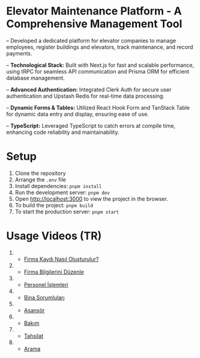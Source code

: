 # Elevator Maintenance Platform - A Comprehensive Management Tool

– Developed a dedicated platform for elevator companies to manage employees, register buildings and elevators, track maintenance, and record payments.

– **Technological Stack:** Built with Next.js for fast and scalable performance, using tRPC for seamless API communication and Prisma ORM for efficient database management.

– **Advanced Authentication:** Integrated Clerk Auth for secure user authentication and Upstash Redis for real-time data processing.

– **Dynamic Forms & Tables:** Utilized React Hook Form and TanStack Table for dynamic data entry and display, ensuring ease of use.

– **TypeScript:** Leveraged TypeScript to catch errors at compile time, enhancing code reliability and maintainability.

# Setup

1. Clone the repository
2. Arrange the `.env` file
3. Install dependencies: `pnpm install`
4. Run the development server: `pnpm dev`
5. Open [http://localhost:3000](http://localhost:3000) to view the project in the browser.
6. To build the project: `pnpm build`
7. To start the production server: `pnpm start`

# Usage Videos (TR)

1. - [Firma Kaydı Nasıl Oluşturulur?](https://www.youtube.com/watch?v=0G3RWQWCU7c&list=PLspRhA-fSKL5IjwWUMisYB8J_JcrnsHlz)
2. - [Firma Bilgilerini Düzenle](https://www.youtube.com/watch?v=khGELfemkpM&list=PLspRhA-fSKL5IjwWUMisYB8J_JcrnsHlz)
3. - [Personel İşlemleri](https://www.youtube.com/watch?v=JjD52hAKrpE&list=PLspRhA-fSKL5IjwWUMisYB8J_JcrnsHlz)
4. - [Bina Sorumluları](https://www.youtube.com/watch?v=_CAgNIN0szE&list=PLspRhA-fSKL5IjwWUMisYB8J_JcrnsHlz)
5. - [Asansör](https://www.youtube.com/watch?v=OKUXGdJk_WM&list=PLspRhA-fSKL5IjwWUMisYB8J_JcrnsHlz&index=5)
6. - [Bakım](https://www.youtube.com/watch?v=ZU6ESyvilN8&list=PLspRhA-fSKL5IjwWUMisYB8J_JcrnsHlz&index=6)
7. - [Tahsilat](https://www.youtube.com/watch?v=bFWiLV5fEBQ&list=PLspRhA-fSKL5IjwWUMisYB8J_JcrnsHlz&index=7)
8. - [Arama](https://www.youtube.com/watch?v=zTIY-s2C25U&list=PLspRhA-fSKL5IjwWUMisYB8J_JcrnsHlz&index=8)

